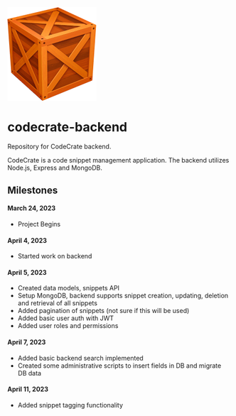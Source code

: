 <img src="./logo.png" alt="crage" style="width:200px;"/>

# codecrate-backend

Repository for CodeCrate backend.

CodeCrate is a code snippet management application. The backend utilizes Node.js, Express and MongoDB.

## Milestones

#### March 24, 2023

- Project Begins

#### April 4, 2023

- Started work on backend

#### April 5, 2023

- Created data models, snippets API
- Setup MongoDB, backend supports snippet creation, updating, deletion and retrieval of all snippets
- Added pagination of snippets (not sure if this will be used)
- Added basic user auth with JWT
- Added user roles and permissions

#### April 7, 2023

- Added basic backend search implemented
- Created some administrative scripts to insert fields in DB and migrate DB data

#### April 11, 2023
- Added snippet tagging functionality